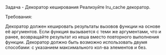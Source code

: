 Задача - Декоратор кеширования
Реализуйте lru_cache декоратор.

Требования:

Декоратор должен кешировать результаты вызовов функции на основе её аргументов.
Если функция вызывается с теми же аргументами, что и ранее, возвращайте результат из кеша вместо повторного выполнения функции.
Декоратор должно быть возможно использовать двумя способами: с указанием максимального кол-ва элементов и без.
